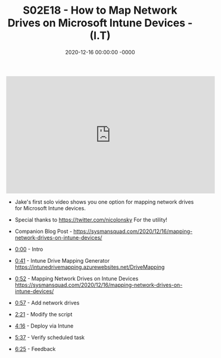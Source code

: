﻿---
layout: post
title: "S02E18 - How to Map Network Drives on Microsoft Intune Devices - (I.T)"
date: 2020-12-16 00:00:00 -0000
categories:
---

<iframe loading="lazy" width="560" height="315" src="https://www.youtube.com/embed/hHtXFeuHkC4" title="YouTube video player" frameborder="0" allow="accelerometer; autoplay; clipboard-write; encrypted-media; gyroscope; picture-in-picture" allowfullscreen></iframe>

 * Jake's first solo video shows you one option for mapping network drives for Microsoft Intune devices.

 * Special thanks to https://twitter.com/nicolonsky For the utility!

 * Companion Blog Post - https://sysmansquad.com/2020/12/16/mapping-network-drives-on-intune-devices/

 * [0:00](https://www.youtube.com/watch?v=hHtXFeuHkC4&t=0s) - Intro
 * [0:41](https://www.youtube.com/watch?v=hHtXFeuHkC4&t=41s) - Intune Drive Mapping Generator
https://intunedrivemapping.azurewebsites.net/DriveMapping
 * [0:52](https://www.youtube.com/watch?v=hHtXFeuHkC4&t=52s) - Mapping Network Drives on Intune Devices
https://sysmansquad.com/2020/12/16/mapping-network-drives-on-intune-devices/
 * [0:57](https://www.youtube.com/watch?v=hHtXFeuHkC4&t=57s) - Add network drives
 * [2:21](https://www.youtube.com/watch?v=hHtXFeuHkC4&t=141s) - Modify the script
 * [4:16](https://www.youtube.com/watch?v=hHtXFeuHkC4&t=256s) - Deploy via Intune
 * [5:37](https://www.youtube.com/watch?v=hHtXFeuHkC4&t=337s) - Verify scheduled task
 * [6:25](https://www.youtube.com/watch?v=hHtXFeuHkC4&t=385s) - Feedback

